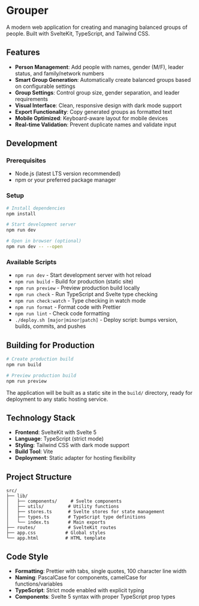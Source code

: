 # Grouper

A modern web application for creating and managing balanced groups of people. Built with SvelteKit, TypeScript, and Tailwind CSS.

## Features

- **Person Management**: Add people with names, gender (M/F), leader status, and family/network numbers
- **Smart Group Generation**: Automatically create balanced groups based on configurable settings
- **Group Settings**: Control group size, gender separation, and leader requirements
- **Visual Interface**: Clean, responsive design with dark mode support
- **Export Functionality**: Copy generated groups as formatted text
- **Mobile Optimized**: Keyboard-aware layout for mobile devices
- **Real-time Validation**: Prevent duplicate names and validate input

## Development

### Prerequisites

- Node.js (latest LTS version recommended)
- npm or your preferred package manager

### Setup

```bash
# Install dependencies
npm install

# Start development server
npm run dev

# Open in browser (optional)
npm run dev -- --open
```

### Available Scripts

- `npm run dev` - Start development server with hot reload
- `npm run build` - Build for production (static site)
- `npm run preview` - Preview production build locally
- `npm run check` - Run TypeScript and Svelte type checking
- `npm run check:watch` - Type checking in watch mode
- `npm run format` - Format code with Prettier
- `npm run lint` - Check code formatting
- `./deploy.sh [major|minor|patch]` - Deploy script: bumps version, builds, commits, and pushes

## Building for Production

```bash
# Create production build
npm run build

# Preview production build
npm run preview
```

The application will be built as a static site in the `build/` directory, ready for deployment to any static hosting service.

## Technology Stack

- **Frontend**: SvelteKit with Svelte 5
- **Language**: TypeScript (strict mode)
- **Styling**: Tailwind CSS with dark mode support
- **Build Tool**: Vite
- **Deployment**: Static adapter for hosting flexibility

## Project Structure

```
src/
├── lib/
│   ├── components/     # Svelte components
│   ├── utils/         # Utility functions
│   ├── stores.ts      # Svelte stores for state management
│   ├── types.ts       # TypeScript type definitions
│   └── index.ts       # Main exports
├── routes/            # SvelteKit routes
├── app.css           # Global styles
└── app.html          # HTML template
```

## Code Style

- **Formatting**: Prettier with tabs, single quotes, 100 character line width
- **Naming**: PascalCase for components, camelCase for functions/variables
- **TypeScript**: Strict mode enabled with explicit typing
- **Components**: Svelte 5 syntax with proper TypeScript prop types
